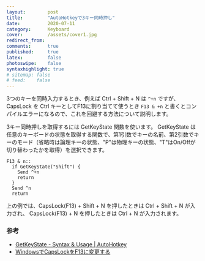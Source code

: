 ```yaml
---
layout:        post
title:         "AutoHotkeyで3キー同時押し"
date:          2020-07-11
category:      Keyboard
cover:         /assets/cover1.jpg
redirect_from:
comments:      true
published:     true
latex:         false
photoswipe:    false
syntaxhighlight: true
# sitemap: false
# feed:    false
---
```


3つのキーを同時入力するとき、例えば Ctrl + Shift + N は `^+n` ですが、CapsLock を Ctrl キーとしてF13に割り当てて使うとき `F13 & +n` と書くとコンパイルエラーになるので、これを回避する方法について説明します。

3キー同時押しを取得するには GetKeyState 関数を使います。
GetKeyState は任意のキーボードの状態を取得する関数で、第1引数でキーの名前、第2引数でキーのモード（省略時は論理キーの状態、"P"は物理キーの状態、"T"はOn/Offが切り替わったかを取得）を選択できます。

```code
F13 & n::
  if GetKeyState("Shift") {
    Send ^+n
    return
  }
  Send ^n
  return
```

上の例では、CapsLock(F13) + Shift + N を押したときは Ctrl + Shift + N が入力され、
CapsLock(F13) + N を押したときは Ctrl + N が入力されます。


### 参考

- [GetKeyState - Syntax & Usage \| AutoHotkey](https://www.autohotkey.com/docs/commands/GetKeyState.htm)
- [WindowsでCapsLockをF13に変更する](/blog/keyboard/win-keymap-caps-to-ctrl)
